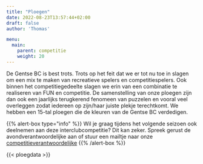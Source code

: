 ```yaml
---
title: "Ploegen"
date: 2022-08-23T13:57:44+02:00
draft: false
author: 'Thomas'

menu:
  main:
    parent: competitie
    weight: 20
---
```

De Gentse BC is best trots. Trots op het feit dat we er tot nu toe in slagen om een mix te maken van recreatieve spelers en competitiespelers. Ook binnen het competitiegedeelte slagen we erin van een combinatie te realiseren van FUN en competitie. De samenstelling van onze ploegen zijn dan ook een jaarlijks terugkerend fenomeen van puzzelen en vooral veel overleggen zodat iedereen op zijn/haar juiste plekje terechtkomt. We hebben een 15-tal ploegen die de kleuren van de Gentse BC verdedigen.

{{% alert-box type="info" %}}
Wil je graag tijdens het volgende seizoen ook deelnemen aan deze interclubcompetitie?
Dit kan zeker. Spreek gerust de avondverantwoordelijke aan of stuur een mailtje naar onze [competitieverantwoordelijke](mailto:competitie@gentsebc.be)
{{% /alert-box %}}

{{< ploegdata >}}